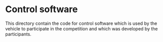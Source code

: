 Control software
====

This directory contain the code for control software which is used by the vehicle to participate in the competition and which was developed by the participants.
